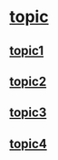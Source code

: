 # [topic](topic.md) 
## [topic1](topic1.md)
## [topic2](topic2.md)
## [topic3](topic3.md)
## [topic4](topic4.md)
